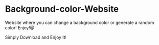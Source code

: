 # Background-color-Website
Website where you can change a background color or generate a random color!
Enjoy!@

Simply Download and Enjoy It!

